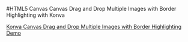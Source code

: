 
#HTML5 Canvas Canvas Drag and Drop Multiple Images with Border Highlighting with Konva


<a class="jsbin-embed" href="http://jsbin.com/kizagi/1/embed?js,output">Konva Canvas Drag and Drop Multiple Images with Border Highlighting Demo</a><script src="http://static.jsbin.com/js/embed.js"></script>